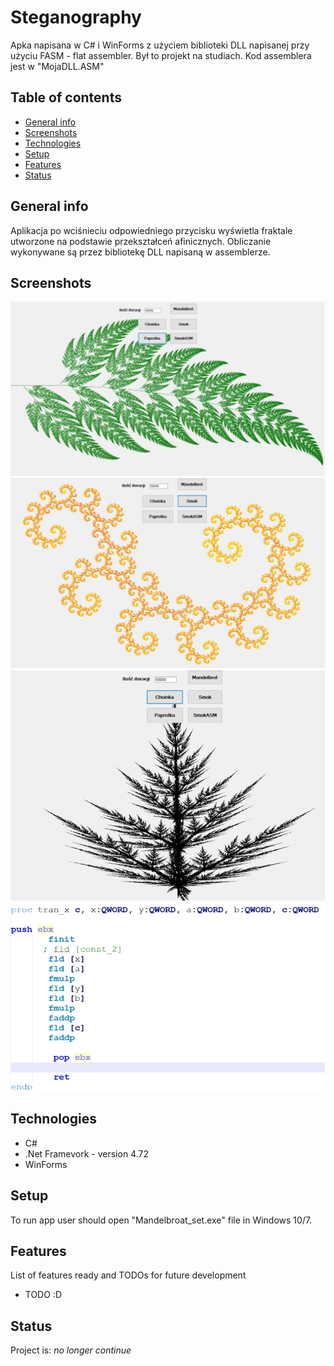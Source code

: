 # Steganography
Apka napisana w C# i WinForms z użyciem biblioteki DLL napisanej przy użyciu FASM - flat assembler. Był to projekt na studiach. Kod assemblera jest w "MojaDLL.ASM"

## Table of contents
* [General info](#general-info)
* [Screenshots](#screenshots)
* [Technologies](#technologies)
* [Setup](#setup)
* [Features](#features)
* [Status](#status)

## General info
Aplikacja po wciśnieciu odpowiedniego przycisku wyświetla fraktale utworzone na podstawie przekształceń afinicznych. Obliczanie wykonywane są przez bibliotekę DLL napisaną w assemblerze.

## Screenshots
![Example screenshot](./paprotka.jpg)
![Smok](./smok_kol.jpg)
![choinka](./choinka.jpg)
![assembler](./assembler2.jpg)

## Technologies
* C# 
* .Net Framevork - version 4.72
* WinForms 

## Setup
To run app user should open "Mandelbroat_set.exe" file in Windows 10/7.



## Features
List of features ready and TODOs for future development
* TODO :D



## Status
Project is:  _no longer continue_ 

